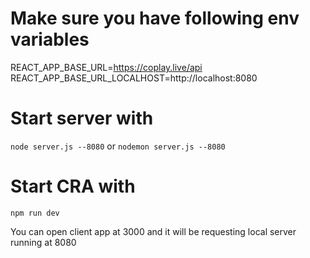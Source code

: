 # Make sure you have following env variables

REACT_APP_BASE_URL=https://coplay.live/api
REACT_APP_BASE_URL_LOCALHOST=http://localhost:8080

# Start server with

`node server.js --8080`
or 
`nodemon server.js --8080`

# Start CRA with 

`npm run dev`

You can open client app at 3000 and it will be requesting local server running at 8080 